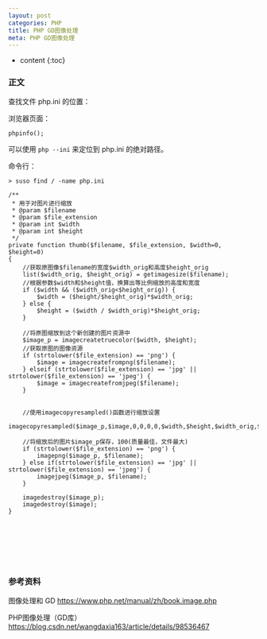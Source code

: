 ```yaml
---
layout: post
categories: PHP
title: PHP GD图像处理
meta: PHP GD图像处理
---
```

* content
{:toc}

### 正文

查找文件 php.ini 的位置：

浏览器页面：

```
phpinfo();
```

可以使用 `php --ini` 来定位到 php.ini 的绝对路径。

命令行：

```
> suso find / -name php.ini
```

```
/**
 * 用于对图片进行缩放
 * @param $filename
 * @param $file_extension
 * @param int $width
 * @param int $height
 */
private function thumb($filename, $file_extension, $width=0, $height=0)
{
    //获取原图像$filename的宽度$width_orig和高度$height_orig
    list($width_orig, $height_orig) = getimagesize($filename);
    //根据参数$width和$height值，换算出等比例缩放的高度和宽度
    if ($width && ($width_orig<$height_orig)) {
        $width = ($height/$height_orig)*$width_orig;
    } else {
        $height = ($width / $width_orig)*$height_orig;
    }

    //将原图缩放到这个新创建的图片资源中
    $image_p = imagecreatetruecolor($width, $height);
    //获取原图的图像资源
    if (strtolower($file_extension) == 'png') {
        $image = imagecreatefrompng($filename);
    } elseif (strtolower($file_extension) == 'jpg' || strtolower($file_extension) == 'jpeg') {
        $image = imagecreatefromjpeg($filename);
    }


    //使用imagecopyresampled()函数进行缩放设置
    imagecopyresampled($image_p,$image,0,0,0,0,$width,$height,$width_orig,$height_orig);

    //将缩放后的图片$image_p保存，100(质量最佳，文件最大)
    if (strtolower($file_extension) == 'png') {
        imagepng($image_p, $filename);
    } else if(strtolower($file_extension) == 'jpg' || strtolower($file_extension) == 'jpeg') {
        imagejpeg($image_p, $filename);
    }

    imagedestroy($image_p);
    imagedestroy($image);
}
```


<br/><br/><br/><br/><br/>
### 参考资料

图像处理和 GD <https://www.php.net/manual/zh/book.image.php>

PHP图像处理（GD库） <https://blog.csdn.net/wangdaxia163/article/details/98536467>


